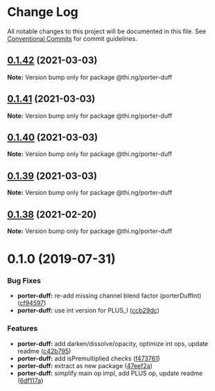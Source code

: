 # Change Log

All notable changes to this project will be documented in this file.
See [Conventional Commits](https://conventionalcommits.org) for commit guidelines.

## [0.1.42](https://github.com/thi-ng/umbrella/compare/@thi.ng/porter-duff@0.1.41...@thi.ng/porter-duff@0.1.42) (2021-03-03)

**Note:** Version bump only for package @thi.ng/porter-duff





## [0.1.41](https://github.com/thi-ng/umbrella/compare/@thi.ng/porter-duff@0.1.40...@thi.ng/porter-duff@0.1.41) (2021-03-03)

**Note:** Version bump only for package @thi.ng/porter-duff





## [0.1.40](https://github.com/thi-ng/umbrella/compare/@thi.ng/porter-duff@0.1.39...@thi.ng/porter-duff@0.1.40) (2021-03-03)

**Note:** Version bump only for package @thi.ng/porter-duff





## [0.1.39](https://github.com/thi-ng/umbrella/compare/@thi.ng/porter-duff@0.1.38...@thi.ng/porter-duff@0.1.39) (2021-03-03)

**Note:** Version bump only for package @thi.ng/porter-duff





## [0.1.38](https://github.com/thi-ng/umbrella/compare/@thi.ng/porter-duff@0.1.37...@thi.ng/porter-duff@0.1.38) (2021-02-20)

**Note:** Version bump only for package @thi.ng/porter-duff





# 0.1.0 (2019-07-31)

### Bug Fixes

* **porter-duff:** re-add missing channel blend factor (porterDuffInt) ([cf94597](https://github.com/thi-ng/umbrella/commit/cf94597))
* **porter-duff:** use int version for PLUS_I ([ccb29dc](https://github.com/thi-ng/umbrella/commit/ccb29dc))

### Features

* **porter-duff:** add darken/dissolve/opacity, optimize int ops, update readme ([c42b795](https://github.com/thi-ng/umbrella/commit/c42b795))
* **porter-duff:** add isPremultiplied checks ([f473761](https://github.com/thi-ng/umbrella/commit/f473761))
* **porter-duff:** extract as new package ([47eef2a](https://github.com/thi-ng/umbrella/commit/47eef2a))
* **porter-duff:** simplify main op impl, add PLUS op, update readme ([6df117a](https://github.com/thi-ng/umbrella/commit/6df117a))
